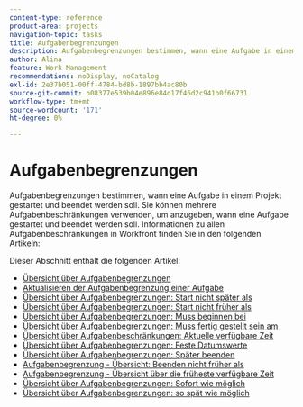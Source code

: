 ```yaml
---
content-type: reference
product-area: projects
navigation-topic: tasks
title: Aufgabenbegrenzungen
description: Aufgabenbegrenzungen bestimmen, wann eine Aufgabe in einem Projekt gestartet und beendet werden soll. Sie können mehrere Aufgabenbeschränkungen verwenden, um anzugeben, wann eine Aufgabe gestartet und beendet werden soll. Informationen zu allen Aufgabenbeschränkungen in Workfront finden Sie in den folgenden Artikeln.
author: Alina
feature: Work Management
recommendations: noDisplay, noCatalog
exl-id: 2e37b051-00ff-4784-bd8b-1897bb4ac80b
source-git-commit: b08377e539b04e896e84d17f46d2c941b0f66731
workflow-type: tm+mt
source-wordcount: '171'
ht-degree: 0%

---
```


# Aufgabenbegrenzungen

Aufgabenbegrenzungen bestimmen, wann eine Aufgabe in einem Projekt gestartet und beendet werden soll. Sie können mehrere Aufgabenbeschränkungen verwenden, um anzugeben, wann eine Aufgabe gestartet und beendet werden soll. Informationen zu allen Aufgabenbeschränkungen in Workfront finden Sie in den folgenden Artikeln:

Dieser Abschnitt enthält die folgenden Artikel:

* [Übersicht über Aufgabenbegrenzungen](../../../manage-work/tasks/task-constraints/task-constraint-overview.md)
* [Aktualisieren der Aufgabenbegrenzung einer Aufgabe](../../../manage-work/tasks/task-constraints/update-task-constraint-of-task.md)
* [Übersicht über Aufgabenbegrenzungen: Start nicht später als](../../../manage-work/tasks/task-constraints/start-no-later-than.md)
* [Übersicht über Aufgabenbegrenzungen: Start nicht früher als](../../../manage-work/tasks/task-constraints/start-no-earlier-than.md)
* [Übersicht über Aufgabenbegrenzungen: Muss beginnen bei](../../../manage-work/tasks/task-constraints/must-start-on.md)
* [Übersicht über Aufgabenbegrenzungen: Muss fertig gestellt sein am](../../../manage-work/tasks/task-constraints/must-finish-on.md)
* [Übersicht über Aufgabenbeschränkungen: Aktuelle verfügbare Zeit](../../../manage-work/tasks/task-constraints/latest-available-time.md)
* [Übersicht über Aufgabenbegrenzungen: Feste Datumswerte](../../../manage-work/tasks/task-constraints/fixed-dates.md)
* [Übersicht über Aufgabenbegrenzungen: Später beenden](../../../manage-work/tasks/task-constraints/finish-no-later-than.md)
* [Aufgabenbegrenzung - Übersicht: Beenden nicht früher als](../../../manage-work/tasks/task-constraints/finish-no-earlier-than.md)
* [Aufgabenbegrenzung - Übersicht über die früheste verfügbare Zeit](../../../manage-work/tasks/task-constraints/earliest-available-time.md)
* [Übersicht über Aufgabenbegrenzungen: Sofort wie möglich](../../../manage-work/tasks/task-constraints/as-soon-as-possible.md)
* [Übersicht über Aufgabenbegrenzungen: so spät wie möglich](../../../manage-work/tasks/task-constraints/as-late-as-possible.md)
